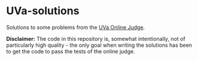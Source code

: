 # UVa-solutions

Solutions to some problems from the [UVa Online Judge](http://uva.onlinejudge.org).

**Disclaimer:** The code in this repository is, somewhat intentionally, not of particularly high quality - the only goal when writing the solutions has been to get the code to pass the tests of the online judge.

